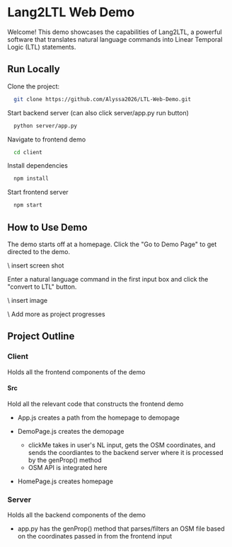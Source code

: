 
# Lang2LTL Web Demo

Welcome! This demo showcases the capabilities of Lang2LTL, a powerful software that translates natural language commands into Linear Temporal Logic (LTL) statements. 


## Run Locally

Clone the project:

```bash
  git clone https://github.com/Alyssa2026/LTL-Web-Demo.git
```

Start backend server (can also click server/app.py run button)

```bash
  python server/app.py
```
Navigate to frontend demo

```bash
  cd client
```

Install dependencies

```bash
  npm install
```

Start frontend server

```bash
  npm start
```
## How to Use Demo

The demo starts off at a homepage. Click the "Go to Demo Page" to get directed to the demo.

\\ insert screen shot 

Enter a natural language command in the first input box and click the "convert to LTL" button.

\\ insert image


\\ Add more as project progresses 


## Project Outline 

### Client
Holds all the frontend components of the demo

#### Src
Hold all the relevant code that constructs the frontend demo

* App.js creates a path from the homepage to demopage
* DemoPage.js creates the demopage
    
    * clickMe takes in user's NL input, gets the OSM coordinates, and sends the coordiantes to the backend server where it is processed by the genProp() method
    * OSM API is integrated here

* HomePage.js creates homepage

### Server
Holds all the backend components of the demo 

* app.py has the genProp() method that parses/filters an OSM file based on the coordinates passed in from the frontend input


        

    


